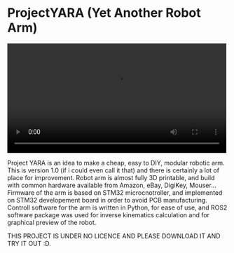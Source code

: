 # ProjectYARA (Yet Another Robot Arm)

<video width="500" controls>
  <source src="https://github.com/aSrki/ProjectYARA/blob/main/videos/20250223_154621.mp4" type="video/mp4">
</video>

Project YARA is an idea to make a cheap, easy to DIY, modular robotic arm. This is version 1.0 (if i could even call it that) and there is certainly a lot of place for improvement. Robot arm is almost fully 3D printable, and build with common hardware available from Amazon, eBay, DigiKey, Mouser...
Firmware of the arm is based on STM32 microcnotroller, and implemented on STM32 developement board in order to avoid PCB manufacturing.
Controll software for the arm is written in Python, for ease of use, and ROS2 software package was used for inverse kinematics calculation and for graphical preview of the robot.

THIS PROJECT IS UNDER NO LICENCE AND PLEASE DOWNLOAD IT AND TRY IT OUT :D.
